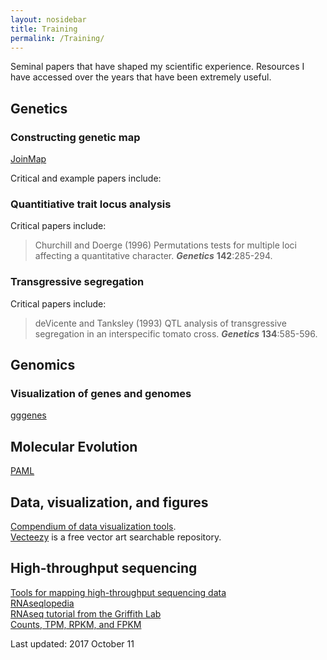 ```yaml
---
layout: nosidebar
title: Training
permalink: /Training/
---
```


Seminal papers that have shaped my scientific experience.
Resources I have accessed over the years that have been extremely useful.


## Genetics
### Constructing genetic map

[JoinMap](https://www.kyazma.nl/)

Critical and example papers include:
>

### Quantitiative trait locus analysis


Critical papers include:
> Churchill and Doerge (1996) Permutations tests for multiple loci affecting a quantitative character. ***Genetics*** **142**:285-294.

### Transgressive segregation


Critical papers include:
> deVicente and Tanksley (1993) QTL analysis of transgressive segregation in an interspecific tomato cross. ***Genetics*** **134**:585-596.

## Genomics

### Visualization of genes and genomes
[gggenes](https://github.com/wilkox/gggenes)  


## Molecular Evolution

[PAML](http://evomics.org/learning/phylogenetics/paml/)  

## Data, visualization, and figures
[Compendium of data visualization tools](http://dataviz.tools/).  
[Vecteezy](https://www.vecteezy.com) is a free vector art searchable repository.  

## High-throughput sequencing
[Tools for mapping high-throughput sequencing data](https://www.ebi.ac.uk/~nf/hts_mappers/)  
[RNAseqlopedia](https://rnaseq.uoregon.edu/index.html)  
[RNAseq tutorial from the Griffith Lab](https://github.com/griffithlab/rnaseq_tutorial)  
[Counts, TPM, RPKM, and FPKM](https://haroldpimentel.wordpress.com/2014/05/08/what-the-fpkm-a-review-rna-seq-expression-units/)  

Last updated: 2017 October 11
